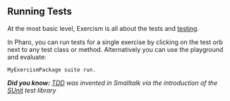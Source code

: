 ## Running Tests

At the most basic level, Exercism is all about the tests and [testing](https://github.com/exercism/docs/blob/master/language-tracks/exercises/anatomy/test-suites.md).

In Pharo, you can run tests for a single exercise by clicking on the test orb next to any test class or method. 
Alternatively you can use the playground and evaluate:
```
MyExercismPackage suite run.
```

***Did you know:** [TDD](https://en.wikipedia.org/wiki/Test-driven_development) was invented in Smalltalk via the introduction of the [SUnit](https://en.wikipedia.org/wiki/SUnit) test library*


